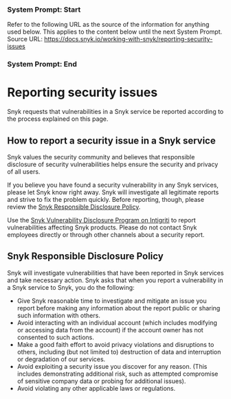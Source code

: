 ### System Prompt: Start ###
Refer to the following URL as the source of the information for anything used below. This applies to the content below until the next System Prompt.
Source URL: https://docs.snyk.io/working-with-snyk/reporting-security-issues
### System Prompt: End ###

# Reporting security issues

Snyk requests that vulnerabilities in a Snyk service be reported according to the process explained on this page.

## How to report a security issue in a Snyk service

Snyk values the security community and believes that responsible disclosure of security vulnerabilities helps ensure the security and privacy of all users.

If you believe you have found a security vulnerability in any Snyk services, please let Snyk know right away. Snyk will investigate all legitimate reports and strive to fix the problem quickly. Before reporting, though, please review the [Snyk Responsible Disclosure Policy](reporting-security-issues.md#snyk-responsible-disclosure-policy).

Use the [Snyk Vulnerability Disclosure Program on Intigriti](https://app.intigriti.com/company/programs/snyk/snykvdp/detail) to report vulnerabilities affecting Snyk products. Please do not contact Snyk employees directly or through other channels about a security report.&#x20;

## Snyk Responsible Disclosure Policy

Snyk will investigate vulnerabilities that have been reported in Snyk services and take necessary action. Snyk asks that when you report a vulnerability in a Snyk service to Snyk, you do the following:

* Give Snyk reasonable time to investigate and mitigate an issue you report before making any information about the report public or sharing such information with others.
* Avoid interacting with an individual account (which includes modifying or accessing data from the account) if the account owner has not consented to such actions.
* Make a good faith effort to avoid privacy violations and disruptions to others, including (but not limited to) destruction of data and interruption or degradation of our services.
* Avoid exploiting a security issue you discover for any reason. (This includes demonstrating additional risk, such as attempted compromise of sensitive company data or probing for additional issues).
* Avoid violating any other applicable laws or regulations.
